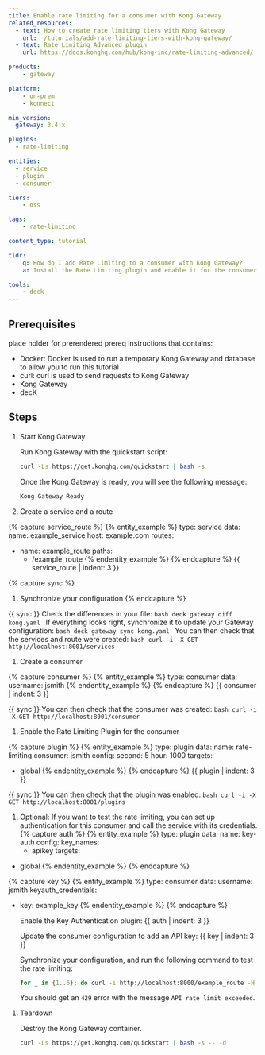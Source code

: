 ```yaml
---
title: Enable rate limiting for a consumer with Kong Gateway
related_resources:
  - text: How to create rate limiting tiers with Kong Gateway
    url:  /tutorials/add-rate-limiting-tiers-with-kong-gateway/
  - text: Rate Limiting Advanced plugin
    url: https://docs.konghq.com/hub/kong-inc/rate-limiting-advanced/

products:
    - gateway

platform:
    - on-prem
    - konnect

min_version:
  gateway: 3.4.x

plugins:
  - rate-limiting

entities: 
  - service
  - plugin
  - consumer

tiers:
    - oss

tags:
    - rate-limiting

content_type: tutorial

tldr:
    q: How do I add Rate Limiting to a consumer with Kong Gateway?
    a: Install the Rate Limiting plugin and enable it for the consumer.

tools:
    - deck
---
```


## Prerequisites 

place holder for prerendered prereq instructions that contains: 

* Docker: Docker is used to run a temporary Kong Gateway and database to allow you to run this tutorial
* curl: curl is used to send requests to Kong Gateway
* Kong Gateway
* decK

## Steps

1. Start Kong Gateway

    Run Kong Gateway with the quickstart script:
    ```bash
    curl -Ls https://get.konghq.com/quickstart | bash -s
    ```

    Once the Kong Gateway is ready, you will see the following message:

    ```bash
    Kong Gateway Ready 
    ```

1. Create a service and a route

{% capture service_route %}
{% entity_example %}
type: service
data:
  name: example_service
  host: example.com
  routes:
  - name: example_route
    paths:
    - /example_route
{% endentity_example %}
{% endcapture %}
{{ service_route | indent: 3 }}

{% capture sync %}
1. Synchronize your configuration
{% endcapture %}

{{ sync }}
    Check the differences in your file:
    ```bash
    deck gateway diff kong.yaml
    ```
    If everything looks right, synchronize it to update your Gateway configuration:
    ```bash
    deck gateway sync kong.yaml
    ```
    You can then check that the services and route were created:
    ```bash
    curl -i -X GET http://localhost:8001/services
    ```


1. Create a consumer 

{% capture consumer %}
{% entity_example %}
type: consumer
data:
  username: jsmith
{% endentity_example %}
{% endcapture %}
{{ consumer | indent: 3 }}

{{ sync }}
    You can then check that the consumer was created:
    ```bash
    curl -i -X GET http://localhost:8001/consumer
    ```


1. Enable the Rate Limiting Plugin for the consumer

{% capture plugin %}
{% entity_example %}
type: plugin
data:
  name: rate-limiting
  consumer: jsmith
  config:
    second: 5
    hour: 1000
targets:
  - global
{% endentity_example %}
{% endcapture %}
{{ plugin | indent: 3 }}

{{ sync }}
    You can then check that the plugin was enabled:
    ```bash
    curl -i -X GET http://localhost:8001/plugins
    ```

1. Optional: If you want to test the rate limiting, you can set up authentication for this consumer and call the service with its credentials.
{% capture auth %}
{% entity_example %}
type: plugin
data:
  name: key-auth
  config:
    key_names:
    - apikey
targets:
  - global
{% endentity_example %}
{% endcapture %}

{% capture key %}
{% entity_example %}
type: consumer
data:
  username: jsmith
  keyauth_credentials:
  - key: example_key
{% endentity_example %}
{% endcapture %}

    Enable the Key Authentication plugin:
    {{ auth | indent: 3 }}


    Update the consumer configuration to add an API key:
    {{ key | indent: 3 }}

    Synchronize your configuration, and run the following command to test the rate limiting:
    ```bash
    for _ in {1..6}; do curl -i http://localhost:8000/example_route -H 'apikey:example_key'; echo; done
    ```

    You should get an `429` error with the message `API rate limit exceeded`.

1. Teardown

   Destroy the Kong Gateway container.

   ```bash
   curl -Ls https://get.konghq.com/quickstart | bash -s -- -d
   ```
